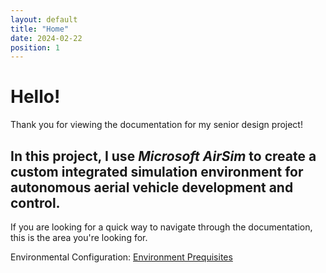 ```yaml
---
layout: default
title: "Home"
date: 2024-02-22
position: 1
---
```


# Hello!
Thank you for viewing the documentation for my senior design project!

## In this project, I use _Microsoft AirSim_ to create a custom integrated simulation environment for autonomous aerial vehicle development and control.

If you are looking for a quick way to navigate through the documentation, this is the area you're looking for.

Environmental Configuration: [Environment Prequisites][environment-setup]


[//]: # "The links used in the body of a MD file get stripped out when the markdown processor does its job."
    [environment-setup]: Setup.md#environment-prequisites
    [airsim-repo]: https://github.com/microsoft/AirSim.git
    [unreal-quickstart]: https://docs.unrealengine.com/4.26/en-US/Basics/GettingStarted/
    [unreal-project-structure]: https://docs.unrealengine.com/4.27/en-US/Basics/DirectoryStructure/
